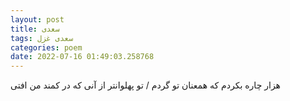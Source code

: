 ```yaml
---
layout: post
title: سعدی
tags: سعدی غزل
categories: poem
date: 2022-07-16 01:49:03.258768
---
```


هزار چاره بکردم که همعنان تو گردم / تو پهلوانتر از آنی که در کمند من افتی